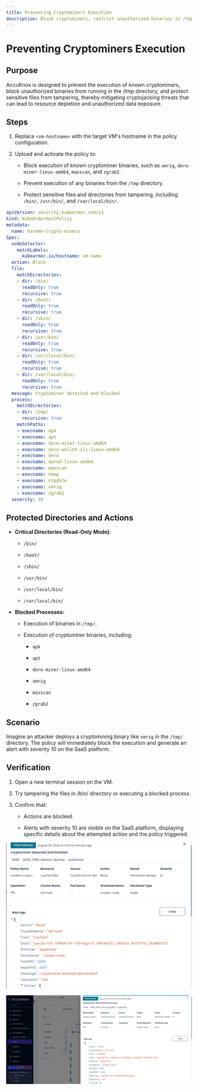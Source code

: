 ```yaml
---
title: Preventing Cryptominers Execution
description: Block cryptominers, restrict unauthorized binaries in /tmp, and secure sensitive files to prevent cryptojacking threats.
---
```


# Preventing Cryptominers Execution

## **Purpose**

AccuKnox is designed to prevent the execution of known cryptominers, block unauthorized binaries from running in the /tmp directory, and protect sensitive files from tampering, thereby mitigating cryptojacking threats that can lead to resource depletion and unauthorized data exposure.

## **Steps**

1. Replace `<vm-hostname>` with the target VM's hostname in the policy configuration.

2. Upload and activate the policy to:

    - Block execution of known cryptominer binaries, such as `xmrig`, `dero-miner-linux-amd64`, `masscan`, and `zgrab2`.

    - Prevent execution of any binaries from the `/tmp` directory.

    - Protect sensitive files and directories from tampering, including `/bin/`, `/usr/bin/`, and `/var/local/bin/`.

```yaml
apiVersion: security.kubearmor.com/v1
kind: KubeArmorHostPolicy
metadata:
  name: harden-crypto-miners
Spec:
  nodeSelector:
    matchLabels:
      kubearmor.io/hostname: vm-name
  action: Block
  file:
    matchDirectories:
    - dir: /bin/
      readOnly: true
      recursive: true
    - dir: /boot/
      readOnly: true
      recursive: true
    - dir: /sbin/
      readOnly: true
      recursive: true
    - dir: /usr/bin/
      readOnly: true
      recursive: true
    - dir: /usr/local/bin/
      readOnly: true
      recursive: true
    - dir: /var/local/bin/
      readOnly: true
      recursive: true
  message: cryptominer detected and blocked
  process:
    matchDirectories:
    - dir: /tmp/
      recursive: true
    matchPaths:
    - execname: apk
    - execname: apt
    - execname: dero-miner-linux-amd64
    - execname: dero-wallet-cli-linux-amd64
    - execname: dero
    - execname: derod-linux-amd64
    - execname: masscan
    - execname: nmap
    - execname: ntpdate
    - execname: xmrig
    - execname: zgrab2
  severity: 10
```

## **Protected Directories and Actions**

- **Critical Directories (Read-Only Mode):**

    - `/bin/`

    - `/boot/`

    - `/sbin/`

    - `/usr/bin/`

    - `/usr/local/bin/`

    - `/var/local/bin/`

- **Blocked Processes:**

    - Execution of binaries in `/tmp/`.

    - Execution of cryptominer binaries, including:

        - `apk`

        - `apt`

        - `dero-miner-linux-amd64`

        - `xmrig`

        - `masscan`

        - `zgrab2`

## **Scenario**

Imagine an attacker deploys a cryptomining binary like `xmrig` in the `/tmp/` directory. The policy will immediately block the execution and generate an alert with severity 10 on the SaaS platform.

## **Verification**

1. Open a new terminal session on the VM.

2. Try tampering the files in /bin/ directory or executing a blocked process

3. Confirm that:

    - Actions are blocked.

    - Alerts with severity 10 are visible on the SaaS platform, displaying specific details about the attempted action and the policy triggered.

![](./images/vm-crypto-miners/1.png)

![](./images/vm-crypto-miners/2.png)
